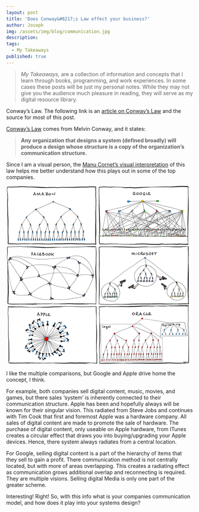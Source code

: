 ```yaml
---
layout: post
title: 'Does Conway&#8217;s Law effect your business?'
author: Joseph
img: /assets/img/blog/communication.jpg
description:
tags:
  - My Takeaways
published: true
---
```

>*My Takeaways,* are a collection of information and concepts that I learn through books, programming, and work experiences. In some cases these posts will be just my personal notes. While they may not give you the audience much pleasure in reading, they will serve as my digital resource library.

Conway’s Law. The following link is an [article on Conway’s Law](http://haacked.com/archive/2013/05/13/applying-conways-law.aspx) and the source for most of this post.

[Conway’s Law](http://www.melconway.com/Home/Conways_Law.html) comes from Melvin Conway, and it states:

>**Any organization that designs a system (defined broadly) will produce a design whose structure is a copy of the organization&#8217;s communication structure.**

Since I am a visual person, the [Manu Cornet’s visual interpretation](http://www.bonkersworld.net/organizational-charts/) of this law helps me better understand how this plays out in some of the top companies.

<img class="img-portfolio img-responsive"  src="/assets/img/blog/organizational_charts_2.png" />

I like the multiple comparisons, but Google and Apple drive home the concept, I think.

For example, both companies sell digital content, music, movies, and games, but there sales ‘system’ is inherently connected to their communication structure. Apple has been and hopefully always will be known for their singular vision. This radiated from Steve Jobs and continues with Tim Cook that first and foremost Apple was a hardware company. All sales of digital content are made to promote the sale of hardware. The purchase of digital content, only useable on Apple hardware, from ITunes creates a circular effect that draws you into buying/upgrading your Apple devices. Hence, there system always radiates from a central location.

For Google, selling digital content is a part of the hierarchy of items that they sell to gain a profit. There communication method is not centrally located, but with more of areas overlapping. This creates a radiating effect as communication grows additional overlap and reconnecting is required. They are multiple visions. Selling digital Media is only one part of the greater scheme.

Interesting! Right! So, with this info what is your companies communication model, and how does it play into your systems design?

 [1]: http://haacked.com/archive/2013/05/13/applying-conways-law.aspx
 [2]: http://www.melconway.com/Home/Conways_Law.html
 [3]: http://www.bonkersworld.net/organizational-charts/
